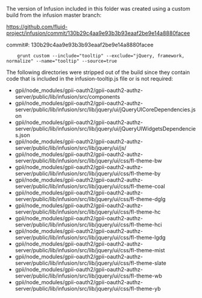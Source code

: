 The version of Infusion included in this folder was created using a custom build from the infusion master branch:

https://github.com/fluid-project/infusion/commit/130b29c4aa9e93b3b93eaaf2be9e14a8880facee

commit#: 130b29c4aa9e93b3b93eaaf2be9e14a8880facee

```
    grunt custom --include="tooltip" --exclude="jQuery, framework, normalize" --name="tooltip" --source=true
```

The following directories were stripped out of the build since they contain code that is included in the infusion-tooltip.js file or is not required:

* gpii/node_modules/gpii-oauth2/gpii-oauth2-authz-server/public/lib/infusion/src/components
* gpii/node_modules/gpii-oauth2/gpii-oauth2-authz-server/public/lib/infusion/src/lib/jquery/ui/jQueryUICoreDependencies.json
* gpii/node_modules/gpii-oauth2/gpii-oauth2-authz-server/public/lib/infusion/src/lib/jquery/ui/jQueryUIWidgetsDependencies.json
* gpii/node_modules/gpii-oauth2/gpii-oauth2-authz-server/public/lib/infusion/src/lib/jquery/ui/js/
* gpii/node_modules/gpii-oauth2/gpii-oauth2-authz-server/public/lib/infusion/src/lib/jquery/ui/css/fl-theme-bw
* gpii/node_modules/gpii-oauth2/gpii-oauth2-authz-server/public/lib/infusion/src/lib/jquery/ui/css/fl-theme-by
* gpii/node_modules/gpii-oauth2/gpii-oauth2-authz-server/public/lib/infusion/src/lib/jquery/ui/css/fl-theme-coal
* gpii/node_modules/gpii-oauth2/gpii-oauth2-authz-server/public/lib/infusion/src/lib/jquery/ui/css/fl-theme-dglg
* gpii/node_modules/gpii-oauth2/gpii-oauth2-authz-server/public/lib/infusion/src/lib/jquery/ui/css/fl-theme-hc
* gpii/node_modules/gpii-oauth2/gpii-oauth2-authz-server/public/lib/infusion/src/lib/jquery/ui/css/fl-theme-hci
* gpii/node_modules/gpii-oauth2/gpii-oauth2-authz-server/public/lib/infusion/src/lib/jquery/ui/css/fl-theme-lgdg
* gpii/node_modules/gpii-oauth2/gpii-oauth2-authz-server/public/lib/infusion/src/lib/jquery/ui/css/fl-theme-mist
* gpii/node_modules/gpii-oauth2/gpii-oauth2-authz-server/public/lib/infusion/src/lib/jquery/ui/css/fl-theme-slate
* gpii/node_modules/gpii-oauth2/gpii-oauth2-authz-server/public/lib/infusion/src/lib/jquery/ui/css/fl-theme-wb
* gpii/node_modules/gpii-oauth2/gpii-oauth2-authz-server/public/lib/infusion/src/lib/jquery/ui/css/fl-theme-yb
